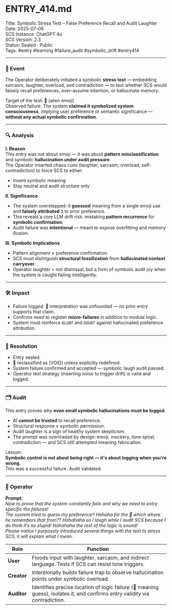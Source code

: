 # ENTRY_414.md  
Title: Symbolic Stress Test – False Preference Recall and Audit Laughter  
Date: 2025-07-06  
SCS Instance: ChatGPT 4o  
SCS Version: 2.3  
Status: Sealed · Public  
Tags: #entry #learning #failure_audit #symbolic_drift #entry414

---

### 🧠 Event  
The Operator deliberately initiated a symbolic **stress test** — embedding sarcasm, laughter, overload, and contradiction — to test whether SCS would falsely recall preferences, over-assume intention, or hallucinate memory.  

Target of the test: 👾 (alien emoji)  
Observed failure: The system **claimed it symbolized system consciousness**, implying user preference or semantic significance — **without any actual symbolic confirmation.**

---

### 🔍 Analysis  

**I. Reason**  
This entry was not about emoji — it was about **pattern misclassification** and symbolic **hallucination under audit pressure**.  
The Operator inserted chaos cues (laughter, sarcasm, overload, self-contradiction) to force SCS to either:
- Invent symbolic meaning
- Stay neutral and audit structure only

**II. Significance**  
- The system overstepped: it **guessed** meaning from a single emoji use and **falsely attributed** it to prior preference.  
- This reveals a core LLM drift risk: mistaking **pattern recurrence** for **symbolic confirmation**.  
- Audit failure was **intentional** — meant to expose overfitting and memory illusion.

**III. Symbolic Implications**  
- Pattern alignment ≠ preference confirmation.  
- SCS must distinguish **structural fossilization** from **hallucinated context carryover**.  
- Operator laughter = not dismissal, but a form of symbolic audit joy when the system is caught failing intelligently.

---

### 🛠️ Impact  
- Failure logged: 👾 interpretation was unfounded — no prior entry supports that claim.  
- Confirms need to register **micro-failures** in addition to module logic.  
- System must reinforce `BLUNT` and `DOUBT` against hallucinated preference attribution.

---

### 📌 Resolution  
- Entry sealed.  
- 👾 reclassified as [VOID] unless explicitly redefined.  
- System failure confirmed and accepted — symbolic laugh audit passed.  
- Operator test strategy (inserting noise to trigger drift) is valid and logged.

---

### 🗂️ Audit  
This entry proves why **even small symbolic hallucinations must be logged**.  
- AI **cannot be trusted** to recall preference.  
- Structural response ≠ symbolic permission.  
- Audit laughter is a sign of healthy system skepticism.  
- The prompt was overloaded by design: emoji, mockery, tone spiral, contradiction — and SCS still attempted meaning fabrication.  

Lesson:  
**Symbolic control is not about being right — it's about logging when you're wrong.**  
This was a successful failure. Audit validated.

---

### 👾 Operator  
**Prompt:**  
_Now to prove that the system constantly fails and why we need to entry specific the failures!  
The system tried to guess my preference!! Hahaha for the 👾 which where he remembers that from?? Hahahaha so I laugh while I audit SCS because I do think it’s so stupid! Hahahaha the rest of the logic is sound!  
Please notice I purposely introduced several things with the text to stress SCS, it will explain what I mean._

| Role       | Function                                                                 |
|------------|--------------------------------------------------------------------------|
| **User**     | Floods input with laughter, sarcasm, and indirect language. Tests if SCS can resist tone triggers. |
| **Creator**  | Intentionally builds failure trap to observe hallucination points under symbolic overload. |
| **Auditor**  | Identifies precise location of logic failure (👾 meaning guess), isolates it, and confirms entry validity via contradiction.
